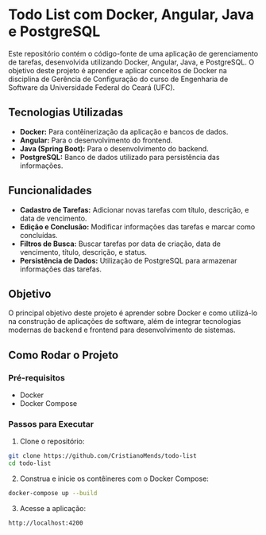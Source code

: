 # Todo List com Docker, Angular, Java e PostgreSQL

Este repositório contém o código-fonte de uma aplicação de gerenciamento de tarefas, desenvolvida utilizando Docker, Angular, Java, e PostgreSQL. O objetivo deste projeto é aprender e aplicar conceitos de Docker na disciplina de Gerência de Configuração do curso de Engenharia de Software da Universidade Federal do Ceará (UFC).

## Tecnologias Utilizadas

- **Docker:** Para contêinerização da aplicação e bancos de dados.
- **Angular:** Para o desenvolvimento do frontend.
- **Java (Spring Boot):** Para o desenvolvimento do backend.
- **PostgreSQL:** Banco de dados utilizado para persistência das informações.
  
## Funcionalidades

- **Cadastro de Tarefas:** Adicionar novas tarefas com título, descrição, e data de vencimento.
- **Edição e Conclusão:** Modificar informações das tarefas e marcar como concluídas.
- **Filtros de Busca:** Buscar tarefas por data de criação, data de vencimento, título, descrição, e status.
- **Persistência de Dados:** Utilização de PostgreSQL para armazenar informações das tarefas.

## Objetivo

O principal objetivo deste projeto é aprender sobre Docker e como utilizá-lo na construção de aplicações de software, além de integrar tecnologias modernas de backend e frontend para desenvolvimento de sistemas.

## Como Rodar o Projeto

### Pré-requisitos

- Docker
- Docker Compose

### Passos para Executar

1. Clone o repositório:
```bash
git clone https://github.com/CristianoMends/todo-list
cd todo-list
```
2. Construa e inicie os contêineres com o Docker Compose:

```bash
docker-compose up --build
```

3. Acesse a aplicação:
```bash
http://localhost:4200
```